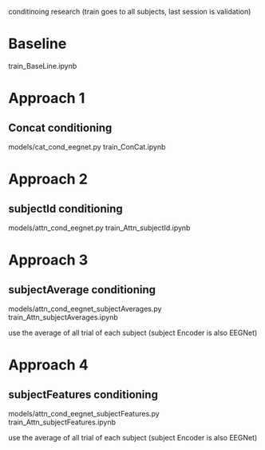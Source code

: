 
conditinoing research (train goes to all subjects, last session is validation)
# Baseline
train_BaseLine.ipynb 

# Approach 1 
## Concat conditioning
models/cat_cond_eegnet.py
train_ConCat.ipynb     

# Approach 2
## subjectId conditioning
models/attn_cond_eegnet.py
train_Attn_subjectId.ipynb

# Approach 3
## subjectAverage conditioning
models/attn_cond_eegnet_subjectAverages.py
train_Attn_subjectAverages.ipynb

use the average of all trial of each subject
(subject Encoder is also EEGNet)

# Approach 4
## subjectFeatures conditioning
models/attn_cond_eegnet_subjectFeatures.py
train_Attn_subjectFeatures.ipynb

use the average of all trial of each subject
(subject Encoder is also EEGNet)
